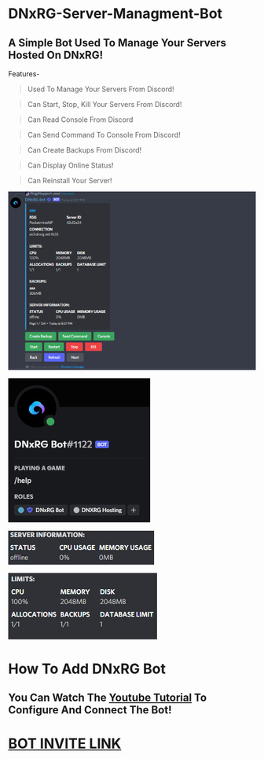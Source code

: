 # DNxRG-Server-Managment-Bot
## A Simple Bot Used To Manage Your Servers Hosted On DNxRG!


Features-
> Used To Manage Your Servers From Discord!

> Can Start, Stop, Kill Your Servers From Discord!

> Can Read Console From Discord

> Can Send Command To Console From Discord!

> Can Create Backups From Discord!

> Can Display Online Status!

> Can Reinstall Your Server!


![preview](/assets/pre1.png)



![preview2](/assets/pre2.png)


![preview3](/assets/pre3.png)



![preview3](/assets/pre4.png)



# How To Add **DNxRG Bot**

## You Can Watch The [Youtube Tutorial](https://youtu.be/E1rYE8606n8) To Configure And Connect The Bot!

# [BOT INVITE LINK](https://discord.com/api/oauth2/authorize?client_id=903227478502441001&permissions=8&scope=bot%20applications.commands)
